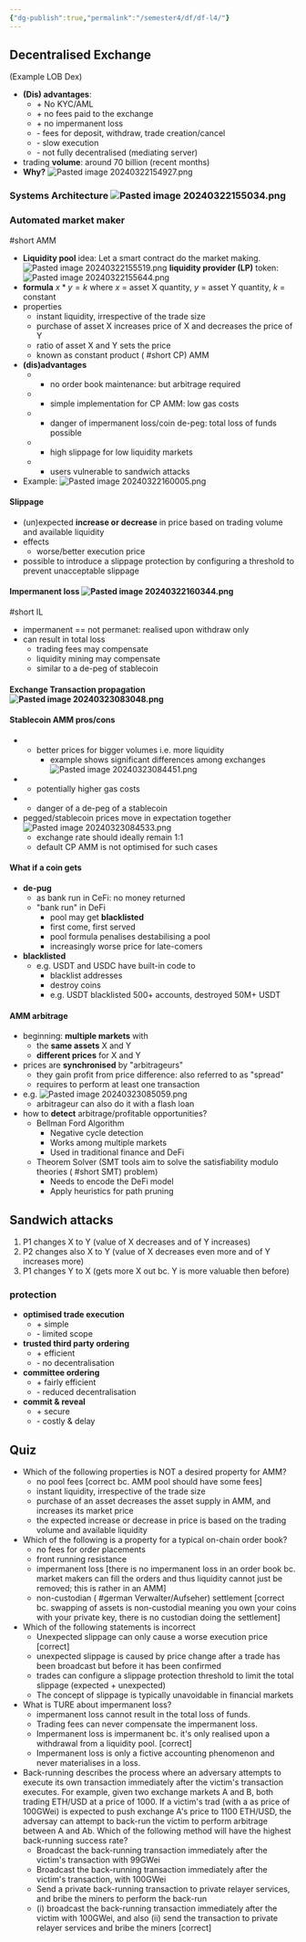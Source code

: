 ```yaml
---
{"dg-publish":true,"permalink":"/semester4/df/df-l4/"}
---
```


## Decentralised Exchange
(Example LOB Dex)
- **(Dis) advantages**:
	- \+ No KYC/AML
	- \+ no fees paid to the exchange
	- \+ no impermanent loss
	- \- fees for deposit, withdraw, trade creation/cancel
	- \- slow execution
	- \- not fully decentralised (mediating server)
- trading **volume**: around 70 billion (recent months)
- **Why?** ![Pasted image 20240322154927.png](/img/user/Semester4/DF/attachments/Pasted%20image%2020240322154927.png)
### Systems Architecture ![Pasted image 20240322155034.png](/img/user/Semester4/DF/attachments/Pasted%20image%2020240322155034.png)
### Automated market maker
#short AMM
- **Liquidity pool** idea: Let a smart contract do the market making. ![Pasted image 20240322155519.png](/img/user/Semester4/DF/attachments/Pasted%20image%2020240322155519.png) **liquidity provider (LP)** token: ![Pasted image 20240322155644.png](/img/user/Semester4/DF/attachments/Pasted%20image%2020240322155644.png)
- **formula** $x*y=k$ where $x$ = asset X quantity, $y$ = asset Y quantity, $k$ = constant
- properties
	- instant liquidity, irrespective of the trade size
	- purchase of asset X increases price of X and decreases the price of Y
	- ratio of asset X and Y sets the price
	- known as constant product ( #short CP) AMM
- **(dis)advantages**
	- + no order book maintenance: but arbitrage required
	- + simple implementation for CP AMM: low gas costs
	- - danger of impermanent loss/coin de-peg: total loss of funds possible
	- - high slippage for low liquidity markets
	- - users vulnerable to sandwich attacks
- Example: ![Pasted image 20240322160005.png](/img/user/Semester4/DF/attachments/Pasted%20image%2020240322160005.png)
#### Slippage
- (un)expected **increase or decrease** in price based on trading volume and available liquidity
- effects
	- worse/better execution price
- possible to introduce a slippage protection by configuring a threshold to prevent unacceptable slippage
#### Impermanent loss ![Pasted image 20240322160344.png](/img/user/Semester4/DF/attachments/Pasted%20image%2020240322160344.png)
#short IL
- impermanent == not permanet: realised upon withdraw only
- can result in total loss
	- trading fees may compensate
	- liquidity mining may compensate
	- similar to a de-peg of stablecoin
#### Exchange Transaction propagation ![Pasted image 20240323083048.png](/img/user/Semester4/DF/attachments/Pasted%20image%2020240323083048.png)
#### Stablecoin AMM pros/cons
- + better prices for bigger volumes i.e. more liquidity 
	- example shows significant differences among exchanges ![Pasted image 20240323084451.png](/img/user/Semester4/DF/attachments/Pasted%20image%2020240323084451.png)
- - potentially higher gas costs
- - danger of a de-peg of a stablecoin
- pegged/stablecoin prices move in expectation together ![Pasted image 20240323084533.png](/img/user/Semester4/DF/attachments/Pasted%20image%2020240323084533.png)
	- exchange rate should ideally remain 1:1
	- default CP AMM is not optimised for such cases
#### What if a coin gets
- **de-pug**
	- as bank run in CeFi: no money returned
	- "bank run" in DeFi
		- pool may get **blacklisted**
		- first come, first served
		- pool formula penalises destabilising a pool
		- increasingly worse price for late-comers
- **blacklisted**
	- e.g. USDT and USDC have built-in code to
		- blacklist addresses
		- destroy coins
		- e.g. USDT blacklisted 500+ accounts, destroyed 50M+ USDT
#### AMM arbitrage
- beginning: **multiple markets** with 
	- the **same assets** X and Y
	- **different prices** for X and Y
- prices are **synchronised** by "arbitrageurs"
	- they gain profit from price difference: also referred to as "spread"
	- requires to perform at least one transaction
- e.g. ![Pasted image 20240323085059.png](/img/user/Semester4/DF/attachments/Pasted%20image%2020240323085059.png)
	- arbitrageur can also do it with a flash loan
- how to **detect** arbitrage/profitable opportunities?
	- Bellman Ford Algorithm
		- Negative cycle detection
		- Works among multiple markets
		- Used in traditional finance and DeFi
	- Theorem Solver (SMT tools aim to solve the satisfiability modulo theories ( #short SMT) problem)
		- Needs to encode the DeFi model
		- Apply heuristics for path pruning
## Sandwich attacks
1. P1 changes X to Y (value of X decreases and of Y increases)
2. P2 changes also X to Y (value of X decreases even more and of Y increases more)
3. P1 changes Y to X (gets more X out bc. Y is more valuable then before)
### protection
- **optimised trade execution**
	- \+ simple
	- \- limited scope
- **trusted third party ordering**
	- \+ efficient
	- \- no decentralisation
- **committee ordering**
	- \+ fairly efficient
	- \- reduced decentralisation
- **commit & reveal**
	- \+ secure
	- \- costly & delay
## Quiz
- Which of the following properties is NOT a desired property for AMM?
	- no pool fees \[correct bc. AMM pool should have some fees]
	- instant liquidity, irrespective of the trade size
	- purchase of an asset decreases the asset supply in AMM, and increases its market price
	- the expected increase or decrease in price is based on the trading volume and available liquidity
- Which of the following is a property for a typical on-chain order book?
	- no fees for order placements
	- front running resistance
	- impermanent loss \[there is no impermanent loss in an order book bc. market makers can fill the orders and thus liquidity cannot just be removed; this is rather in an AMM]
	- non-custodian ( #german Verwalter/Aufseher) settlement \[correct bc. swapping of assets is non-custodial meaning you own your coins with your private key, there is no custodian doing the settlement]
- Which of the following statements is incorrect
	- Unexpected slippage can only cause a worse execution price \[correct]
	- unexpected slippage is caused by price change after a trade has been broadcast but before it has been confirmed
	- trades can configure a slippage protection threshold to limit the total slippage (expected + unexpected)
	- The concept of slippage is typically unavoidable in financial markets
- What is TURE about impermanent loss?
	- impermanent loss cannot result in the total loss of funds.
	- Trading fees can never compensate the impermanent loss.
	- Impermanent loss is impermanent bc. it's only realised upon a withdrawal from a liquidity pool. \[correct]
	- Impermanent loss is only a fictive accounting phenomenon and never materialises in a loss.
- Back-running describes the process where an adversary attempts to execute its own transaction immediately after the victim's transaction executes. For example, given two exchange markets A and B, both trading ETH/USD at a price of 1000. If a victim's trad (with a as price of 100GWei) is expected to push exchange A's price to 1100 ETH/USD, the adversay can attempt to back-run the victim to perform arbitrage between A and Ab. Which of the following method will have the highest back-running success rate?
	- Broadcast the back-running transaction immediately after the victim's transaction with 99GWei
	- Broadcast the back-running transaction immediately after the victim's transaction, with 100GWei
	- Send a private back-running transaction to private relayer services, and bribe the miners to perform the back-run
	- (i) broadcast the back-running transaction immediately after the victim with 100GWei, and also (ii) send the transaction to private relayer services and bribe the miners \[correct]